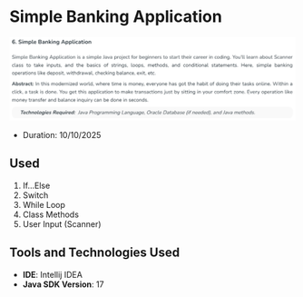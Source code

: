 # Simple Banking Application

![](image.png)

- Duration: 10/10/2025

## Used

1. If...Else
2. Switch
3. While Loop
4. Class Methods
5. User Input (Scanner)

## Tools and Technologies Used

- **IDE**: Intellij IDEA
- **Java SDK Version**: 17